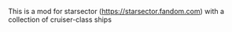 This is a mod for starsector (https://starsector.fandom.com) with a collection of cruiser-class ships
